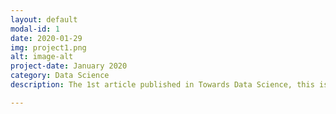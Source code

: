 ```yaml
---
layout: default
modal-id: 1
date: 2020-01-29
img: project1.png
alt: image-alt
project-date: January 2020
category: Data Science
description: The 1st article published in Towards Data Science, this is loosely based on the ExploreML session I took for Developer Students Club - NSEC on 14th January, 2020, and talks about simple concepts and ideas that help in making great ML models. Read the entire article <a href="https://towardsdatascience.com/things-to-know-before-you-make-your-1st-ml-model-5ce48c9657f">here</a>.

---
```

